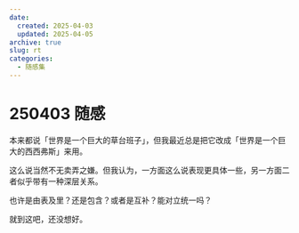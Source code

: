 ```yaml
---
date:
  created: 2025-04-03
  updated: 2025-04-05
archive: true
slug: rt
categories:
  - 随感集
---
```

# 250403 随感

本来都说「世界是一个巨大的草台班子」，但我最近总是把它改成「世界是一个巨大的西西弗斯」来用。

<!-- more -->

这么说当然不无卖弄之嫌。但我认为，一方面这么说表现更具体一些，另一方面二者似乎带有一种深层关系。

也许是由表及里？还是包含？或者是互补？能对立统一吗？

就到这吧，还没想好。
